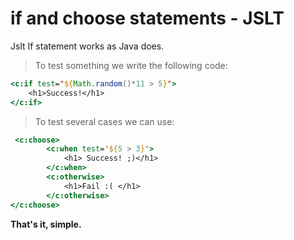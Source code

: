 # if and choose statements - JSLT

Jslt If statement works as Java does. 



>  To test something we  write the following code:

```jsp
<c:if test="${Math.random()*11 > 5}">
    <h1>Success!</h1>
</c:if>
```



> To test several cases we can use:

```jsp
 <c:choose>
        <c:when test='${5 > 3}'>
			<h1> Success! ;)</h1>
        </c:when>
        <c:otherwise>
            <h1>Fail :( </h1>    
     	</c:otherwise>
</c:choose>
```

**That's it, simple.**